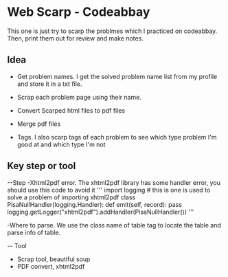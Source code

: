 # Web Scarp - Codeabbay

This one is just try to scarp the problmes which I practiced on codeabbay.
Then, print them out for review and make notes.

## Idea
- Get problem names. I get the solved problem name list from my profile and store it in a txt file.
- Scrap each problem page using their name. 
- Convert Scarped html files to pdf files
- Merge pdf files

- Tags. I also scarp tags of each problem to see which type problem I'm good at and which type I'm not

## Key step or tool
--Step
-Xhtml2pdf error. The xhtml2pdf library has some handler error, you should use this code to avoid it
'''
import logging  # this is one is used to solve a problem of importing xhtml2pdf
class PisaNullHandler(logging.Handler):
    def emit(self, record):
        pass
logging.getLogger("xhtml2pdf").addHandler(PisaNullHandler())
'''

-Where to parse. We use the class name of table tag to locate the table and parse info of table.

-- Tool
- Scrap tool, beautiful soup 
- PDF convert, xhtml2pdf


